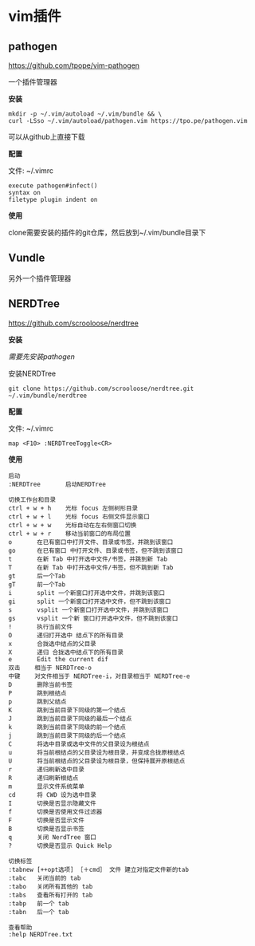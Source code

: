 # vim插件

## pathogen
https://github.com/tpope/vim-pathogen

一个插件管理器

**安装**

```
mkdir -p ~/.vim/autoload ~/.vim/bundle && \
curl -LSso ~/.vim/autoload/pathogen.vim https://tpo.pe/pathogen.vim
```

可以从github上直接下载

**配置**

文件: ~/.vimrc

```
execute pathogen#infect()
syntax on
filetype plugin indent on
```

**使用**

clone需要安装的插件的git仓库，然后放到~/.vim/bundle目录下

## Vundle

另外一个插件管理器

## NERDTree
https://github.com/scrooloose/nerdtree

**安装**

*需要先安装pathogen*

安装NERDTree
```
git clone https://github.com/scrooloose/nerdtree.git ~/.vim/bundle/nerdtree
```

**配置**

文件: ~/.vimrc

```
map <F10> :NERDTreeToggle<CR>
```

**使用**

```
启动
:NERDTree       启动NERDTree

切换工作台和目录
ctrl + w + h    光标 focus 左侧树形目录
ctrl + w + l    光标 focus 右侧文件显示窗口
ctrl + w + w    光标自动在左右侧窗口切换
ctrl + w + r    移动当前窗口的布局位置
o       在已有窗口中打开文件、目录或书签，并跳到该窗口
go      在已有窗口 中打开文件、目录或书签，但不跳到该窗口
t       在新 Tab 中打开选中文件/书签，并跳到新 Tab
T       在新 Tab 中打开选中文件/书签，但不跳到新 Tab
gt      后一个Tab
gT      前一个Tab
i       split 一个新窗口打开选中文件，并跳到该窗口
gi      split 一个新窗口打开选中文件，但不跳到该窗口
s       vsplit 一个新窗口打开选中文件，并跳到该窗口
gs      vsplit 一个新 窗口打开选中文件，但不跳到该窗口
!       执行当前文件
O       递归打开选中 结点下的所有目录
x       合拢选中结点的父目录
X       递归 合拢选中结点下的所有目录
e       Edit the current dif
双击    相当于 NERDTree-o
中键    对文件相当于 NERDTree-i，对目录相当于 NERDTree-e
D       删除当前书签
P       跳到根结点
p       跳到父结点
K       跳到当前目录下同级的第一个结点
J       跳到当前目录下同级的最后一个结点
k       跳到当前目录下同级的前一个结点
j       跳到当前目录下同级的后一个结点
C       将选中目录或选中文件的父目录设为根结点
u       将当前根结点的父目录设为根目录，并变成合拢原根结点
U       将当前根结点的父目录设为根目录，但保持展开原根结点
r       递归刷新选中目录
R       递归刷新根结点
m       显示文件系统菜单
cd      将 CWD 设为选中目录
I       切换是否显示隐藏文件
f       切换是否使用文件过滤器
F       切换是否显示文件
B       切换是否显示书签
q       关闭 NerdTree 窗口
?       切换是否显示 Quick Help

切换标签
:tabnew [++opt选项] ［＋cmd］ 文件 建立对指定文件新的tab
:tabc   关闭当前的 tab
:tabo   关闭所有其他的 tab
:tabs   查看所有打开的 tab
:tabp   前一个 tab
:tabn   后一个 tab

查看帮助
:help NERDTree.txt
```
